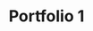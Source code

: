 ---
layout: portfolios
title: Portfolio 1
thumb_image: /assets/images/placeholder-5.png
video_url: 'https://player.vimeo.com/video/460707024'
client: Casas Bahia
agency: AlmapBBDO
categories: ["motion", "animação"]
description_text: Lorem ipsum, dolor sit amet consectetur adipisicing elit. Quos amet ipsa optio veritatis doloremque praesentium omnis. Fugit ipsa expedita eveniet? Lorem ipsum dolor sit amet, consectetur adipisicing elit. Qui, illum!
---